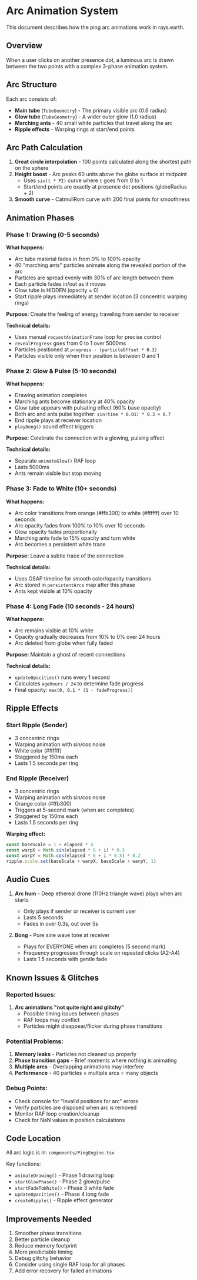 # Arc Animation System

This document describes how the ping arc animations work in rays.earth.

## Overview

When a user clicks on another presence dot, a luminous arc is drawn between the two points with a complex 3-phase animation system.

## Arc Structure

Each arc consists of:
- **Main tube** (`TubeGeometry`) - The primary visible arc (0.6 radius)
- **Glow tube** (`TubeGeometry`) - A wider outer glow (1.0 radius)
- **Marching ants** - 40 small white particles that travel along the arc
- **Ripple effects** - Warping rings at start/end points

## Arc Path Calculation

1. **Great circle interpolation** - 100 points calculated along the shortest path on the sphere
2. **Height boost** - Arc peaks 60 units above the globe surface at midpoint
   - Uses `sin(t * PI)` curve where `t` goes from 0 to 1
   - Start/end points are exactly at presence dot positions (globeRadius + 2)
3. **Smooth curve** - CatmullRom curve with 200 final points for smoothness

## Animation Phases

### Phase 1: Drawing (0-5 seconds)

**What happens:**
- Arc tube material fades in from 0% to 100% opacity
- 40 "marching ants" particles animate along the revealed portion of the arc
- Particles are spread evenly with 30% of arc length between them
- Each particle fades in/out as it moves
- Glow tube is HIDDEN (opacity = 0)
- Start ripple plays immediately at sender location (3 concentric warping rings)

**Purpose:** Create the feeling of energy traveling from sender to receiver

**Technical details:**
- Uses manual `requestAnimationFrame` loop for precise control
- `revealProgress` goes from 0 to 1 over 5000ms
- Particles positioned at `progress - (particleOffset * 0.3)`
- Particles visible only when their position is between 0 and 1

### Phase 2: Glow & Pulse (5-10 seconds)

**What happens:**
- Drawing animation completes
- Marching ants become stationary at 40% opacity
- Glow tube appears with pulsating effect (60% base opacity)
- Both arc and ants pulse together: `sin(time * 0.01) * 0.3 + 0.7`
- End ripple plays at receiver location
- `playBong()` sound effect triggers

**Purpose:** Celebrate the connection with a glowing, pulsing effect

**Technical details:**
- Separate `animateGlow()` RAF loop
- Lasts 5000ms
- Ants remain visible but stop moving

### Phase 3: Fade to White (10+ seconds)

**What happens:**
- Arc color transitions from orange (#ffb300) to white (#ffffff) over 10 seconds
- Arc opacity fades from 100% to 10% over 10 seconds
- Glow opacity fades proportionally
- Marching ants fade to 15% opacity and turn white
- Arc becomes a persistent white trace

**Purpose:** Leave a subtle trace of the connection

**Technical details:**
- Uses GSAP timeline for smooth color/opacity transitions
- Arc stored in `persistentArcs` map after this phase
- Ants kept visible at 10% opacity

### Phase 4: Long Fade (10 seconds - 24 hours)

**What happens:**
- Arc remains visible at 10% white
- Opacity gradually decreases from 10% to 0% over 24 hours
- Arc deleted from globe when fully faded

**Purpose:** Maintain a ghost of recent connections

**Technical details:**
- `updateOpacities()` runs every 1 second
- Calculates `ageHours / 24` to determine fade progress
- Final opacity: `max(0, 0.1 * (1 - fadeProgress))`

## Ripple Effects

### Start Ripple (Sender)
- 3 concentric rings
- Warping animation with sin/cos noise
- White color (#ffffff)
- Staggered by 150ms each
- Lasts 1.5 seconds per ring

### End Ripple (Receiver)
- 3 concentric rings
- Warping animation with sin/cos noise
- Orange color (#ffb300)
- Triggers at 5-second mark (when arc completes)
- Staggered by 150ms each
- Lasts 1.5 seconds per ring

**Warping effect:**
```javascript
const baseScale = 1 + elapsed * 4
const warpX = Math.sin(elapsed * 8 + i) * 0.3
const warpY = Math.cos(elapsed * 6 + i * 0.5) * 0.2
ripple.scale.set(baseScale + warpX, baseScale + warpY, 1)
```

## Audio Cues

1. **Arc hum** - Deep ethereal drone (110Hz triangle wave) plays when arc starts
   - Only plays if sender or receiver is current user
   - Lasts 5 seconds
   - Fades in over 0.3s, out over 5s

2. **Bong** - Pure sine wave tone at receiver
   - Plays for EVERYONE when arc completes (5 second mark)
   - Frequency progresses through scale on repeated clicks (A2-A4)
   - Lasts 1.5 seconds with gentle fade

## Known Issues & Glitches

### Reported Issues:
1. **Arc animations "not quite right and glitchy"**
   - Possible timing issues between phases
   - RAF loops may conflict
   - Particles might disappear/flicker during phase transitions

### Potential Problems:
1. **Memory leaks** - Particles not cleaned up properly
2. **Phase transition gaps** - Brief moments where nothing is animating
3. **Multiple arcs** - Overlapping animations may interfere
4. **Performance** - 40 particles × multiple arcs = many objects

### Debug Points:
- Check console for "Invalid positions for arc" errors
- Verify particles are disposed when arc is removed
- Monitor RAF loop creation/cleanup
- Check for NaN values in position calculations

## Code Location

All arc logic is in: `components/PingEngine.tsx`

Key functions:
- `animateDrawing()` - Phase 1 drawing loop
- `startGlowPhase()` - Phase 2 glow/pulse
- `startFadeToWhite()` - Phase 3 white fade
- `updateOpacities()` - Phase 4 long fade
- `createRipple()` - Ripple effect generator

## Improvements Needed

1. Smoother phase transitions
2. Better particle cleanup
3. Reduce memory footprint
4. More predictable timing
5. Debug glitchy behavior
6. Consider using single RAF loop for all phases
7. Add error recovery for failed animations
